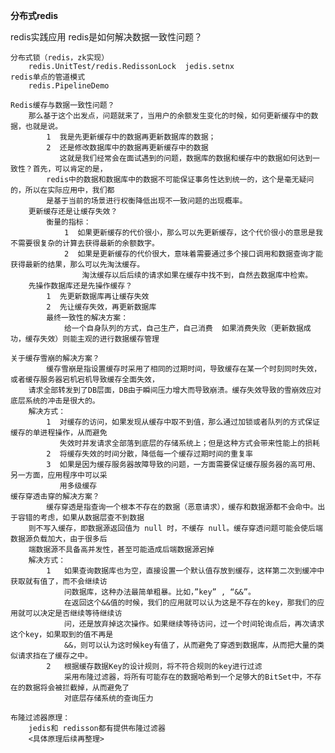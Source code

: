 **分布式redis**

redis实践应用
    redis是如何解决数据一致性问题？
    
    分布式锁（redis，zk实现）
        redis.UnitTest/redis.RedissonLock  jedis.setnx
    redis单点的管道模式
        redis.PipelineDemo
    
    Redis缓存与数据一致性问题？
        那么基于这个出发点，问题就来了，当用户的余额发生变化的时候，如何更新缓存中的数据，也就是说。
            1  我是先更新缓存中的数据再更新数据库的数据；
            2  还是修改数据库中的数据再更新缓存中的数据
               这就是我们经常会在面试遇到的问题，数据库的数据和缓存中的数据如何达到一致性？首先，可以肯定的是，
            redis中的数据和数据库中的数据不可能保证事务性达到统一的，这个是毫无疑问的，所以在实际应用中，我们都
            是基于当前的场景进行权衡降低出现不一致问题的出现概率。
        更新缓存还是让缓存失效？
            衡量的指标：
                1  如果更新缓存的代价很小，那么可以先更新缓存，这个代价很小的意思是我不需要很复杂的计算去获得最新的余额数字。
                2  如果是更新缓存的代价很大，意味着需要通过多个接口调用和数据查询才能获得最新的结果，那么可以先淘汰缓存。
                    淘汰缓存以后后续的请求如果在缓存中找不到，自然去数据库中检索。
        先操作数据库还是先操作缓存？    
            1  先更新数据库再让缓存失效
            2  先让缓存失效，再更新数据库
            最终一致性的解决方案：
                给一个自身队列的方式，自己生产，自己消费  如果消费失败（更新数据成功，缓存失效）则能主观的进行数据缓存管理
                
    关于缓存雪崩的解决方案？
            缓存雪崩是指设置缓存时采用了相同的过期时间，导致缓存在某一个时刻同时失效，或者缓存服务器宕机宕机导致缓存全面失效，
        请求全部转发到了DB层面，DB由于瞬间压力增大而导致崩溃。缓存失效导致的雪崩效应对底层系统的冲击是很大的。     
        解决方式：
            1  对缓存的访问，如果发现从缓存中取不到值，那么通过加锁或者队列的方式保证缓存的单进程操作，从而避免
               失效时并发请求全部落到底层的存储系统上；但是这种方式会带来性能上的损耗
            2  将缓存失效的时间分散，降低每一个缓存过期时间的重复率
            3  如果是因为缓存服务器故障导致的问题，一方面需要保证缓存服务器的高可用、另一方面，应用程序中可以采
               用多级缓存       
    缓存穿透击穿的解决方案？
            缓存穿透是指查询一个根本不存在的数据（恶意请求），缓存和数据源都不会命中。出于容错的考虑，如果从数据层查不到数据
        则不写入缓存，即数据源返回值为 null 时，不缓存 null。缓存穿透问题可能会使后端数据源负载加大，由于很多后
        端数据源不具备高并发性，甚至可能造成后端数据源宕掉
        解决方式：
            1   如果查询数据库也为空，直接设置一个默认值存放到缓存，这样第二次到缓冲中获取就有值了，而不会继续访
                问数据库，这种办法最简单粗暴。比如，”key” , “&&”。
                在返回这个&&值的时候，我们的应用就可以认为这是不存在的key，那我们的应用就可以决定是否继续等待继续访
                问，还是放弃掉这次操作。如果继续等待访问，过一个时间轮询点后，再次请求这个key，如果取到的值不再是
                &&，则可以认为这时候key有值了，从而避免了穿透到数据库，从而把大量的类似请求挡在了缓存之中。
            2   根据缓存数据Key的设计规则，将不符合规则的key进行过滤
                采用布隆过滤器，将所有可能存在的数据哈希到一个足够大的BitSet中，不存在的数据将会被拦截掉，从而避免了
                对底层存储系统的查询压力
                 
    布隆过滤器原理：
        jedis和 redisson都有提供布隆过滤器
        <具体原理后续再整理>               
                  